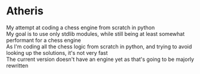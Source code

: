 # Atheris 
My attempt at coding a chess engine from scratch in python  
My goal is to use only stdlib modules, while still being at least somewhat performant for a chess engine  
As I'm coding all the chess logic from scratch in python, and trying to avoid looking up the solutions, it's not very fast  
The current version doesn't have an engine yet as that's going to be majorly rewritten  
